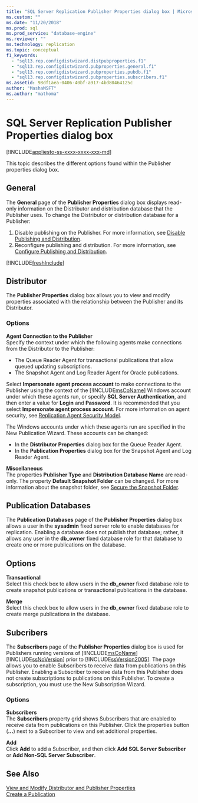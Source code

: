 ```yaml
---
title: "SQL Server Replication Publisher Properties dialog box | Microsoft Docs"
ms.custom: ""
ms.date: "11/20/2018"
ms.prod: sql
ms.prod_service: "database-engine"
ms.reviewer: ""
ms.technology: replication
ms.topic: conceptual
f1_keywords: 
  - "sql13.rep.configdistwizard.distpubproperties.f1"
  - "sql13.rep.configdistwizard.pubproperties.general.f1"
  - "sql13.rep.configdistwizard.pubproperties.pubdb.f1"
  - "sql13.rep.configdistwizard.pubproperties.subscribers.f1"
ms.assetid: 98df1aea-0406-40bf-a917-4bd80464125c
author: "MashaMSFT"
ms.author: "mathoma"
---
```

# SQL Server Replication Publisher Properties dialog box
[!INCLUDE[appliesto-ss-xxxx-xxxx-xxx-md](../../includes/appliesto-ss-xxxx-xxxx-xxx-md.md)]

This topic describes the different options found within the Publisher properties dialog box. 

## General
  The **General** page of the **Publisher Properties** dialog box displays read-only information on the Distributor and distribution database that the Publisher uses. To change the Distributor or distribution database for a Publisher:  
  
1.  Disable publishing on the Publisher. For more information, see [Disable Publishing and Distribution](../../relational-databases/replication/disable-publishing-and-distribution.md).    
2.  Reconfigure publishing and distribution. For more information, see [Configure Publishing and Distribution](../../relational-databases/replication/configure-publishing-and-distribution.md).  

[!INCLUDE[freshInclude](../../includes/paragraph-content/fresh-note-steps-feedback.md)]

## Distributor 
The **Publisher Properties** dialog box allows you to view and modify properties associated with the relationship between the Publisher and its Distributor.  
  
### Options  
 **Agent Connection to the Publisher**  
 Specify the context under which the following agents make connections from the Distributor to the Publisher:  
  
-   The Queue Reader Agent for transactional publications that allow queued updating subscriptions.    
-   The Snapshot Agent and Log Reader Agent for Oracle publications.  
  
 Select **Impersonate agent process account** to make connections to the Publisher using the context of the [!INCLUDE[msCoName](../../includes/msconame-md.md)] Windows account under which these agents run, or specify **SQL Server Authentication**, and then enter a value for **Login** and **Password**. It is recommended that you select **Impersonate agent process account**. For more information on agent security, see [Replication Agent Security Model](../../relational-databases/replication/security/replication-agent-security-model.md).  
  
 The Windows accounts under which these agents run are specified in the New Publication Wizard. These accounts can be changed:  
  
-   In the **Distributor Properties** dialog box for the Queue Reader Agent.    
-   In the **Publication Properties** dialog box for the Snapshot Agent and Log Reader Agent.  
  
 **Miscellaneous**  
 The properties **Publisher Type** and **Distribution Database Name** are read-only. The property **Default Snapshot Folder** can be changed. For more information about the snapshot folder, see [Secure the Snapshot Folder](../../relational-databases/replication/security/secure-the-snapshot-folder.md).  

## Publication Databases
  The **Publication Databases** page of the **Publisher Properties** dialog box allows a user in the **sysadmin** fixed server role to enable databases for replication. Enabling a database does not publish that database; rather, it allows any user in the **db_owner** fixed database role for that database to create one or more publications on the database.  
  
## Options  
 **Transactional**  
 Select this check box to allow users in the **db_owner** fixed database role to create snapshot publications or transactional publications in the database. 
  
 **Merge**  
 Select this check box to allow users in the **db_owner** fixed database role to create merge publications in the database.  
  

## Subcribers
  The **Subscribers** page of the **Publisher Properties** dialog box is used for Publishers running versions of [!INCLUDE[msCoName](../../includes/msconame-md.md)] [!INCLUDE[ssNoVersion](../../includes/ssnoversion-md.md)] prior to [!INCLUDE[ssVersion2005](../../includes/ssversion2005-md.md)]. The page allows you to enable Subscribers to receive data from publications on this Publisher. Enabling a Subscriber to receive data from this Publisher does not create subscriptions to publications on this Publisher. To create a subscription, you must use the New Subscription Wizard.  
  
### Options  
 **Subscribers**  
 The **Subscribers** property grid shows Subscribers that are enabled to receive data from publications on this Publisher. Click the properties button (**...**) next to a Subscriber to view and set additional properties.  
  
 **Add**  
 Click **Add** to add a Subscriber, and then click **Add SQL Server Subscriber** or **Add Non-SQL Server Subscriber**.  
  
## See Also  
 [View and Modify Distributor and Publisher Properties](../../relational-databases/replication/view-and-modify-distributor-and-publisher-properties.md)   
 [Create a Publication](../../relational-databases/replication/publish/create-a-publication.md)   


  
